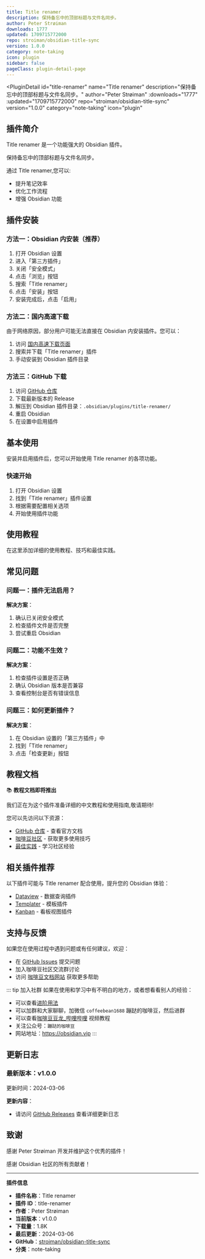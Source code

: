 ```yaml
---
title: Title renamer
description: 保持备忘中的顶部标题与文件名同步。
author: Peter Strøiman
downloads: 1777
updated: 1709715772000
repo: stroiman/obsidian-title-sync
version: 1.0.0
category: note-taking
icon: plugin
sidebar: false
pageClass: plugin-detail-page
---
```


<PluginDetail
  id="title-renamer"
  name="Title renamer"
  description="保持备忘中的顶部标题与文件名同步。"
  author="Peter Strøiman"
  :downloads="1777"
  :updated="1709715772000"
  repo="stroiman/obsidian-title-sync"
  version="1.0.0"
  category="note-taking"
  icon="plugin"
>

<!-- AUTO_GENERATED_START -->
## 插件简介

Title renamer 是一个功能强大的 Obsidian 插件。

保持备忘中的顶部标题与文件名同步。

通过 Title renamer,您可以:

- 提升笔记效率
- 优化工作流程
- 增强 Obsidian 功能

<!-- AUTO_GENERATED_END -->

<!-- AUTO_GENERATED_START -->
## 插件安装

### 方法一：Obsidian 内安装（推荐）

1. 打开 Obsidian 设置
2. 进入「第三方插件」
3. 关闭「安全模式」
4. 点击「浏览」按钮
5. 搜索「Title renamer」
6. 点击「安装」按钮
7. 安装完成后，点击「启用」

### 方法二：国内高速下载

由于网络原因，部分用户可能无法直接在 Obsidian 内安装插件。您可以：

1. 访问 [国内高速下载页面](/zh/documentation/obsidian-plugins-download.html)
2. 搜索并下载「Title renamer」插件
3. 手动安装到 Obsidian 插件目录

### 方法三：GitHub 下载

1. 访问 [GitHub 仓库](https://github.com/stroiman/obsidian-title-sync)
2. 下载最新版本的 Release
3. 解压到 Obsidian 插件目录：`.obsidian/plugins/title-renamer/`
4. 重启 Obsidian
5. 在设置中启用插件

## 基本使用

安装并启用插件后，您可以开始使用 Title renamer 的各项功能。

### 快速开始

1. 打开 Obsidian 设置
2. 找到「Title renamer」插件设置
3. 根据需要配置相关选项
4. 开始使用插件功能

<!-- AUTO_GENERATED_END -->

<!-- CUSTOM_CONTENT_START:tutorial -->
## 使用教程

在这里添加详细的使用教程、技巧和最佳实践。

<!-- CUSTOM_CONTENT_END:tutorial -->

<!-- SHARED_CONTENT_START -->
## 常见问题

### 问题一：插件无法启用？

**解决方案**：
1. 确认已关闭安全模式
2. 检查插件文件是否完整
3. 尝试重启 Obsidian

### 问题二：功能不生效？

**解决方案**：
1. 检查插件设置是否正确
2. 确认 Obsidian 版本是否兼容
3. 查看控制台是否有错误信息

### 问题三：如何更新插件？

**解决方案**：
1. 在 Obsidian 设置的「第三方插件」中
2. 找到「Title renamer」
3. 点击「检查更新」按钮

## 教程文档

📚 **教程文档即将推出**

我们正在为这个插件准备详细的中文教程和使用指南,敬请期待!

您可以先访问以下资源：
- [GitHub 仓库](https://github.com/stroiman/obsidian-title-sync) - 查看官方文档
- [咖啡豆社区](/zh/bases/) - 获取更多使用技巧
- [最佳实践](/zh/best-practices/) - 学习社区经验

## 相关插件推荐

以下插件可能与 Title renamer 配合使用，提升您的 Obsidian 体验：

- [Dataview](/zh/plugins/dataview.html) - 数据查询插件
- [Templater](/zh/plugins/templater-obsidian.html) - 模板插件
- [Kanban](/zh/plugins/obsidian-kanban.html) - 看板视图插件

## 支持与反馈

如果您在使用过程中遇到问题或有任何建议，欢迎：

- 在 [GitHub Issues](https://github.com/stroiman/obsidian-title-sync/issues) 提交问题
- 加入咖啡豆社区交流群讨论
- 访问 [咖啡豆文档网站](https://obsidian.vip) 获取更多帮助

::: tip 加入社群
如果在使用和学习中有不明白的地方，或者想看看别人的经验：
- 可以查看[进阶用法](/zh/advanced)
- 可以加群和大家聊聊，加微信 `coffeebean1688` 蹦跶的咖啡豆，然后进群
- 可以查看[咖啡豆豆龙_哔哩哔哩](https://space.bilibili.com/618777356) 视频教程
- 关注公众号：`蹦跶的咖啡豆`
- 网站地址：https://obsidian.vip
:::
<!-- SHARED_CONTENT_END -->

<!-- AUTO_GENERATED_START -->
## 更新日志

### 最新版本：v1.0.0

更新时间：2024-03-06

**更新内容**：
- 请访问 [GitHub Releases](https://github.com/stroiman/obsidian-title-sync/releases) 查看详细更新日志

## 致谢

感谢 Peter Strøiman 开发并维护这个优秀的插件！

感谢 Obsidian 社区的所有贡献者！

---

**插件信息**
- **插件名称**：Title renamer
- **插件 ID**：title-renamer
- **作者**：Peter Strøiman
- **当前版本**：v1.0.0
- **下载量**：1.8K
- **最后更新**：2024-03-06
- **GitHub**：[stroiman/obsidian-title-sync](https://github.com/stroiman/obsidian-title-sync)
- **分类**：note-taking
<!-- AUTO_GENERATED_END -->

</PluginDetail>

